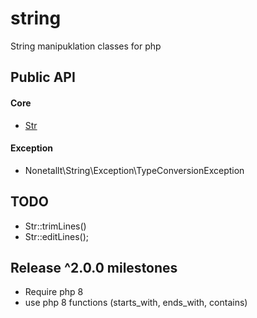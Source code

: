 # string

String manipuklation classes for php

## Public API

#### Core

* [Str](docs/Str.md)

#### Exception

* Nonetallt\String\Exception\TypeConversionException

## TODO

* Str::trimLines()
* Str::editLines();

## Release ^2.0.0 milestones

* Require php 8
* use php 8 functions (starts_with, ends_with, contains) 
